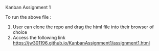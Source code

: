 Kanban Assignment 1

To run the above file : 

1. User can clone the repo and drag the html file into their browser of choice
2. Access the following link https://jw301196.github.io/KanbanAssignment1/assignment1.html
